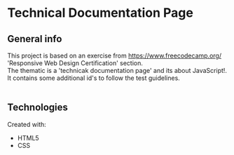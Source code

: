 # Technical Documentation Page

## General info
This project is based on an exercise from https://www.freecodecamp.org/ 'Responsive Web Design Certification' section. <br>
The thematic is a 'technicak documentation page' and its about JavaScript!. <br>
It contains some additional id's to follow the test guidelines. <br>
<br>


## Technologies
Created with:
* HTML5
* CSS
